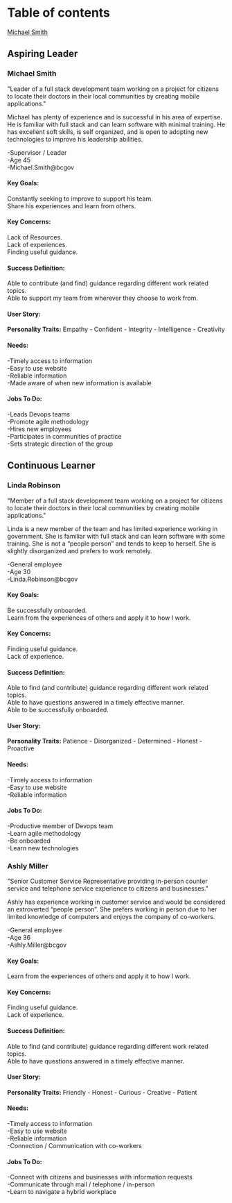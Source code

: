 # Table of contents 

[Michael Smith](https://github.com/bcgov/CITZ-HybridWorkplace/wiki/4.Personas#michael-smith)

## Aspiring Leader

### Michael Smith
"Leader of a full stack development team working on a project for citizens to locate their doctors in their local communities by creating mobile applications."  

Michael has plenty of experience and is successful in his area of expertise. He is familiar with full stack and can learn software with minimal training. He has excellent soft skills, is self organized, and is open to adopting new technologies to improve his leadership abilities.  

-Supervisor / Leader  
-Age 45  
-Michael.Smith@bcgov  

#### Key Goals:
Constantly seeking to improve to support his team.  
Share his experiences and learn from others.  

#### Key Concerns:
Lack of Resources.  
Lack of experiences.  
Finding useful guidance.  

#### Success Definition:
Able to contribute (and find) guidance regarding different work related topics.  
Able to support my team from wherever they choose to work from.  

#### User Story:

**Personality Traits:** Empathy - Confident - Integrity - Intelligence - Creativity

#### Needs:
-Timely access to information  
-Easy to use website  
-Reliable information  
-Made aware of when new information is available  

#### Jobs To Do:
-Leads Devops teams  
-Promote agile methodology  
-Hires new employees  
-Participates in communities of practice  
-Sets strategic direction of the group  

## Continuous Learner 

### Linda Robinson
"Member of a full stack development team working on a project for citizens to locate their doctors in their local communities by creating mobile applications."  

Linda is a new member of the team and has limited experience working in government. She is familiar with full stack and can learn software with some training. She is not a “people person” and tends to keep to herself. She is slightly disorganized and prefers to work remotely.  

-General employee  
-Age 30  
-Linda.Robinson@bcgov  

#### Key Goals:
Be successfully onboarded.  
Learn from the experiences of others and apply it to how I work.

#### Key Concerns:
Finding useful guidance.  
Lack of experience.

#### Success Definition:
Able to find (and contribute) guidance regarding different work related topics.  
Able to have questions answered in a timely effective manner.  
Able to be successfully onboarded.

#### User Story:

**Personality Traits:** Patience - Disorganized - Determined - Honest - Proactive

#### Needs:
-Timely access to information  
-Easy to use website  
-Reliable information  

#### Jobs To Do:
-Productive member of Devops team  
-Learn agile methodology  
-Be onboarded  
-Learn new technologies  


### Ashly Miller 
"Senior Customer Service Representative providing in-person counter service and telephone service experience to citizens and businesses."  

Ashly has experience working in customer service and would be considered an extroverted “people person”. She prefers working in person due to her limited knowledge of computers and enjoys the company of co-workers.  

-General employee  
-Age 36  
-Ashly.Miller@bcgov  

#### Key Goals:
Learn from the experiences of others and apply it to how I work.

#### Key Concerns:
Finding useful guidance.  
Lack of experience.

#### Success Definition:
Able to find (and contribute) guidance regarding different work related topics.  
Able to have questions answered in a timely effective manner.  

#### User Story:

**Personality Traits:** Friendly - Honest - Curious - Creative - Patient

#### Needs:
-Timely access to information  
-Easy to use website  
-Reliable information  
-Connection / Communication with co-workers

#### Jobs To Do:
-Connect with citizens and businesses with information requests  
-Communicate through mail / telephone / in-person  
-Learn to navigate a hybrid workplace    